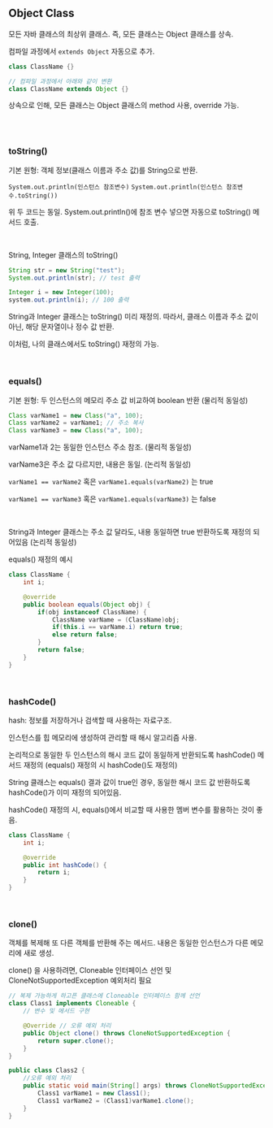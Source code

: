 ## Object Class

모든 자바 클래스의 최상위 클래스. 즉, 모든 클래스는 Object 클래스를 상속.

컴파일 과정에서 `extends Object` 자동으로 추가.

```java
class ClassName {}

// 컴파일 과정에서 아래와 같이 변환
class ClassName extends Object {}
```

상속으로 인해, 모든 클래스는 Object 클래스의 method 사용, override 가능. 

<br/>
<br/>

### toString()

기본 원형: 객체 정보(클래스 이름과 주소 값)를 String으로 반환.

`System.out.println(인스턴스 참조변수)`
`System.out.println(인스턴스 참조변수.toString())`

위 두 코드는 동일. System.out.println()에 참조 변수 넣으면 자동으로 toString() 메서드 호출.

<br/>

String, Integer 클래스의 toString()
```java
String str = new String("test");
System.out.println(str); // test 출력

Integer i = new Integer(100);
system.out.println(i); // 100 출력
```
String과 Integer 클래스는 toString() 미리 재정의. 따라서, 클래스 이름과 주소 값이 아닌, 해당 문자열이나 정수 값 반환.

이처럼, 나의 클래스에서도 toString() 재정의 가능.

<br/>

### equals()

기본 원형: 두 인스턴스의 메모리 주소 값 비교하여 boolean 반환 (물리적 동일성)
```java
Class varName1 = new Class("a", 100);
Class varName2 = varName1; // 주소 복사
Class varName3 = new Class("a", 100); 
```
varName1과 2는 동일한 인스턴스 주소 참조. (물리적 동일성)

varName3은 주소 값 다르지만, 내용은 동일. (논리적 동일성)

`varName1 == varName2` 혹은 `varName1.equals(varName2)` 는 true

`varName1 == varName3` 혹은 `varName1.equals(varName3)` 는 false

<br/>

String과 Integer 클래스는 주소 값 달라도, 내용 동일하면 true 반환하도록 재정의 되어있음 (논리적 동일성)

equals() 재정의 예시
```java
class ClassName {
    int i;

    @override
    public boolean equals(Object obj) {
        if(obj instanceof ClassName) {
            ClassName varName = (ClassName)obj;
            if(this.i == varName.i) return true;
            else return false;
        }
        return false;
    }
}
```

<br/>

### hashCode()

hash: 정보를 저장하거나 검색할 때 사용하는 자료구조.

인스턴스를 힙 메모리에 생성하여 관리할 때 해시 알고리즘 사용.

논리적으로 동일한 두 인스턴스의 해시 코드 값이 동일하게 반환되도록 hashCode() 메서드 재정의 (equals() 재정의 시 hashCode()도 재정의)

String 클래스는 equals() 결과 값이 true인 경우, 동일한 해시 코드 값 반환하도록 hashCode()가 이미 재정의 되어있음.

hashCode() 재정의 시, equals()에서 비교할 때 사용한 멤버 변수를 활용하는 것이 좋음.
```java
class ClassName {
    int i;

    @override
    public int hashCode() {
        return i;
    }
}
```

<br/>

### clone()

객체를 복제해 또 다른 객체를 반환해 주는 메서드. 내용은 동일한 인스턴스가 다른 메모리에 새로 생성.

clone() 을 사용하려면, Cloneable 인터페이스 선언 및 CloneNotSupportedException 예외처리 필요
```java
// 복제 가능하게 하고픈 클래스에 Cloneable 인터페이스 함께 선언
class Class1 implements Cloneable {
    // 변수 및 메서드 구현

    @Override // 오류 예외 처리
    public Object clone() throws CloneNotSupportedException {
        return super.clone();
    }
}

public class Class2 {
    //오류 예외 처리
    public static void main(String[] args) throws CloneNotSupportedException {
        Class1 varName1 = new Class1();
        Class1 varName2 = (Class1)varName1.clone();
    }
}
```